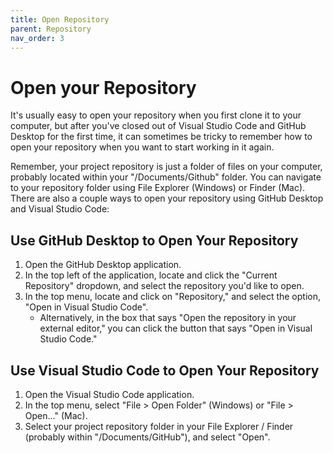 ```yaml
---
title: Open Repository
parent: Repository
nav_order: 3
---
```


# Open your Repository

It's usually easy to open your repository when you first clone it to your computer, but after you've closed out of Visual Studio Code and GitHub Desktop for the first time, it can sometimes be tricky to remember how to open your repository when you want to start working in it again.

Remember, your project repository is just a folder of files on your computer, probably located within your "/Documents/Github" folder. 
You can navigate to your repository folder using File Explorer (Windows) or Finder (Mac).
There are also a couple ways to open your repository using GitHub Desktop and Visual Studio Code:

## Use GitHub Desktop to Open Your Repository
1. Open the GitHub Desktop application. 
2. In the top left of the application, locate and click the "Current Repository" dropdown, and select the repository you'd like to open.
3. In the top menu, locate and click on "Repository," and select the option, "Open in Visual Studio Code".
    - Alternatively, in the box that says "Open the repository in your external editor," you can click the button that says "Open in Visual Studio Code."

## Use Visual Studio Code to Open Your Repository
1. Open the Visual Studio Code application.
2. In the top menu, select "File > Open Folder" (Windows) or "File > Open..." (Mac).
3. Select your project repository folder in your File Explorer / Finder (probably within "/Documents/GitHub"), and select "Open".